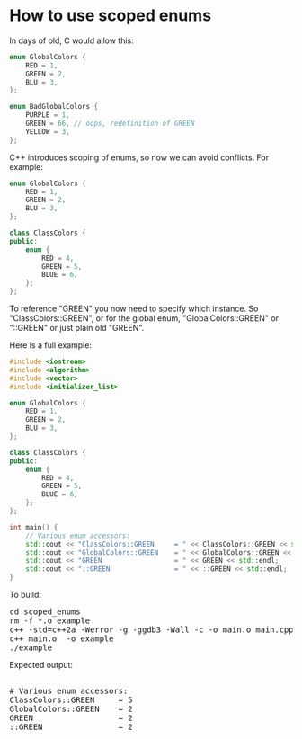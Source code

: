 How to use scoped enums
=======================

In days of old, C would allow this:
```C++
enum GlobalColors {
    RED = 1,
    GREEN = 2,
    BLU = 3,
};

enum BadGlobalColors {
    PURPLE = 1,
    GREEN = 66, // oops, redefinition of GREEN
    YELLOW = 3,
};
```
C++ introduces scoping of enums, so now we can avoid conflicts. For example:
```C++
enum GlobalColors {
    RED = 1,
    GREEN = 2,
    BLU = 3,
};

class ClassColors {
public:
    enum {
        RED = 4,
        GREEN = 5,
        BLUE = 6,
    };
};
```
To reference "GREEN" you now need to specify which instance. So
"ClassColors::GREEN", or for the global enum, "GlobalColors::GREEN" or "::GREEN"
or just plain old "GREEN".

Here is a full example:
```C++
#include <iostream>
#include <algorithm>
#include <vector>
#include <initializer_list>

enum GlobalColors {
    RED = 1,
    GREEN = 2,
    BLU = 3,
};

class ClassColors {
public:
    enum {
        RED = 4,
        GREEN = 5,
        BLUE = 6,
    };
};

int main() {
    // Various enum accessors:
    std::cout << "ClassColors::GREEN     = " << ClassColors::GREEN << std::endl;
    std::cout << "GlobalColors::GREEN    = " << GlobalColors::GREEN << std::endl;
    std::cout << "GREEN                  = " << GREEN << std::endl;
    std::cout << "::GREEN                = " << ::GREEN << std::endl;
}
```
To build:
<pre>
cd scoped_enums
rm -f *.o example
c++ -std=c++2a -Werror -g -ggdb3 -Wall -c -o main.o main.cpp
c++ main.o  -o example
./example
</pre>
Expected output:
<pre>

# Various enum accessors:
ClassColors::GREEN     = 5
GlobalColors::GREEN    = 2
GREEN                  = 2
::GREEN                = 2
</pre>

